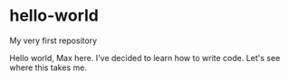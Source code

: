 # hello-world
My very first repository

Hello world, Max here.
I've decided to learn how to write code.
Let's see where this takes me.
